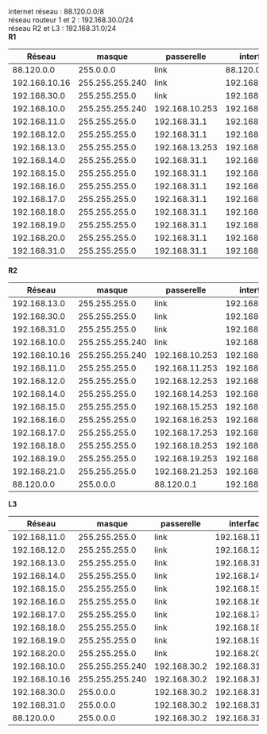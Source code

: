 
internet réseau : 88.120.0.0/8\
réseau routeur 1 et 2 : 192.168.30.0/24\
réseau R2 et L3 : 192.168.31.0/24\
**R1**

| Réseau        | masque          | passerelle     | interface      |
| ------------- | --------------- | -------------- | -------------- |
| 88.120.0.0    | 255.0.0.0       | link           | 88.120.0.1     |
| 192.168.10.16 | 255.255.255.240 | link           | 192.168.10.253 |
| 192.168.30.0  | 255.255.255.0   | link           | 192.168.30.1   |
| 192.168.10.0  | 255.255.255.240 | 192.168.10.253 | 192.168.30.1   |
| 192.168.11.0  | 255.255.255.0   | 192.168.31.1   | 192.168.30.1   |
| 192.168.12.0  | 255.255.255.0   | 192.168.31.1   | 192.168.30.1   |
| 192.168.13.0  | 255.255.255.0   | 192.168.13.253 | 192.168.30.1   |
| 192.168.14.0  | 255.255.255.0   | 192.168.31.1   | 192.168.30.1   |
| 192.168.15.0  | 255.255.255.0   | 192.168.31.1   | 192.168.30.1   |
| 192.168.16.0  | 255.255.255.0   | 192.168.31.1   | 192.168.30.1   |
| 192.168.17.0  | 255.255.255.0   | 192.168.31.1   | 192.168.30.1   |
| 192.168.18.0  | 255.255.255.0   | 192.168.31.1   | 192.168.30.1   |
| 192.168.19.0  | 255.255.255.0   | 192.168.31.1   | 192.168.30.1   |
| 192.168.20.0  | 255.255.255.0   | 192.168.31.1   | 192.168.30.1   |
| 192.168.31.0  | 255.255.255.0   | 192.168.31.1   | 192.168.30.1   |

**R2**

| Réseau        | masque          | passerelle     | interface      |
| ------------- | --------------- | -------------- | -------------- |
| 192.168.13.0  | 255.255.255.0   | link           | 192.168.13.253 |
| 192.168.30.0  | 255.255.255.0   | link           | 192.168.30.2   |
| 192.168.31.0  | 255.255.255.0   | link           | 192.168.31.1   |
| 192.168.10.0  | 255.255.255.240 | link           | 192.168.10.253 |
| 192.168.10.16 | 255.255.255.240 | 192.168.10.253 | 192.168.30.2   |
| 192.168.11.0  | 255.255.255.0   | 192.168.11.253 | 192.168.31.1   |
| 192.168.12.0  | 255.255.255.0   | 192.168.12.253 | 192.168.31.1   |
| 192.168.14.0  | 255.255.255.0   | 192.168.14.253 | 192.168.31.1   |
| 192.168.15.0  | 255.255.255.0   | 192.168.15.253 | 192.168.31.1   |
| 192.168.16.0  | 255.255.255.0   | 192.168.16.253 | 192.168.31.1   |
| 192.168.17.0  | 255.255.255.0   | 192.168.17.253 | 192.168.31.1   |
| 192.168.18.0  | 255.255.255.0   | 192.168.18.253 | 192.168.31.1   |
| 192.168.19.0  | 255.255.255.0   | 192.168.19.253 | 192.168.31.1   |
| 192.168.21.0  | 255.255.255.0   | 192.168.21.253 | 192.168.30.2   |
| 88.120.0.0    | 255.0.0.0       | 88.120.0.1     | 192.168.30.2   |

**L3**

| Réseau        | masque          | passerelle   | interface      |
| ------------- | --------------- | ------------ | -------------- |
| 192.168.11.0  | 255.255.255.0   | link         | 192.168.11.253 |
| 192.168.12.0  | 255.255.255.0   | link         | 192.168.12.253 |
| 192.168.13.0  | 255.255.255.0   | link         | 192.168.31.2   |
| 192.168.14.0  | 255.255.255.0   | link         | 192.168.14.253 |
| 192.168.15.0  | 255.255.255.0   | link         | 192.168.15.253 |
| 192.168.16.0  | 255.255.255.0   | link         | 192.168.16.253 |
| 192.168.17.0  | 255.255.255.0   | link         | 192.168.17.253 |
| 192.168.18.0  | 255.255.255.0   | link         | 192.168.18.253 |
| 192.168.19.0  | 255.255.255.0   | link         | 192.168.19.253 |
| 192.168.20.0  | 255.255.255.0   | link         | 192.168.20.253 |
| 192.168.10.0  | 255.255.255.240 | 192.168.30.2 | 192.168.31.2   |
| 192.168.10.16 | 255.255.255.240 | 192.168.30.2 | 192.168.31.2   |
| 192.168.30.0  | 255.0.0.0       | 192.168.30.2 | 192.168.31.2   |
| 192.168.31.0  | 255.0.0.0       | 192.168.30.2 | 192.168.31.2   |
| 88.120.0.0    | 255.0.0.0       | 192.168.30.2 | 192.168.31.2   |
